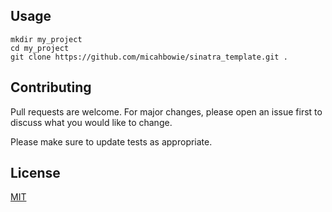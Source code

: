 ## Usage

```
mkdir my_project
cd my_project
git clone https://github.com/micahbowie/sinatra_template.git . 
```

## Contributing
Pull requests are welcome. For major changes, please open an issue first to discuss what you would like to change.

Please make sure to update tests as appropriate.

## License
[MIT](https://choosealicense.com/licenses/mit/)
